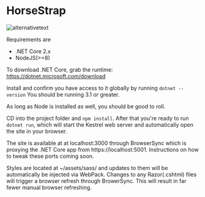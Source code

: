 # HorseStrap

![alternativetext](https://horsestrap.com/images/nily.svg)

Requirements are

- .NET Core 2.x
- NodeJS(>=8)

To download .NET Core, grab the runtime: https://dotnet.microsoft.com/download

Install and confirm you have access to it globally by running `dotnet --version`
You should be running 3.1 or greater.

As long as Node is installed as well, you should be good to roll.

CD into the project folder and `npm install`. After that you're ready to run `dotnet run`, which will start the Kestrel web server and automatically open the site in your browser.

The site is available at at localhost:3000 through BrowserSync which is proxying the .NET Core app from https://localhost:5001. Instructions on how to tweak these ports coming soon.

Styles are located at ~/assets/sass/ and updates to them will be automatically be injected via WebPack. Changes to any Razor(.cshtml) files will trigger a browser refresh through BrowerSync. This will result in far fewer manual browser refreshing.
